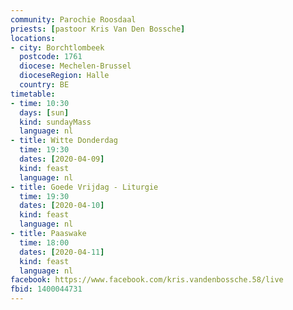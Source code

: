```yaml
---
community: Parochie Roosdaal
priests: [pastoor Kris Van Den Bossche]
locations:
- city: Borchtlombeek
  postcode: 1761
  diocese: Mechelen-Brussel
  dioceseRegion: Halle
  country: BE
timetable:
- time: 10:30
  days: [sun]
  kind: sundayMass
  language: nl
- title: Witte Donderdag
  time: 19:30
  dates: [2020-04-09]
  kind: feast
  language: nl
- title: Goede Vrijdag - Liturgie
  time: 19:30
  dates: [2020-04-10]
  kind: feast
  language: nl
- title: Paaswake
  time: 18:00
  dates: [2020-04-11]
  kind: feast
  language: nl
facebook: https://www.facebook.com/kris.vandenbossche.58/live
fbid: 1400044731
---
```

